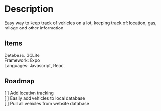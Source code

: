 # Description

Easy way to keep track of vehicles on a lot, keeping track of: location, gas, milage and other information.

## Items

Database: SQLite\
Framework: Expo\
Languages: Javascript, React

## Roadmap

[ ] Add location tracking\
[ ] Easily add vehicles to local database\
[ ] Pull all vehicles from website database
